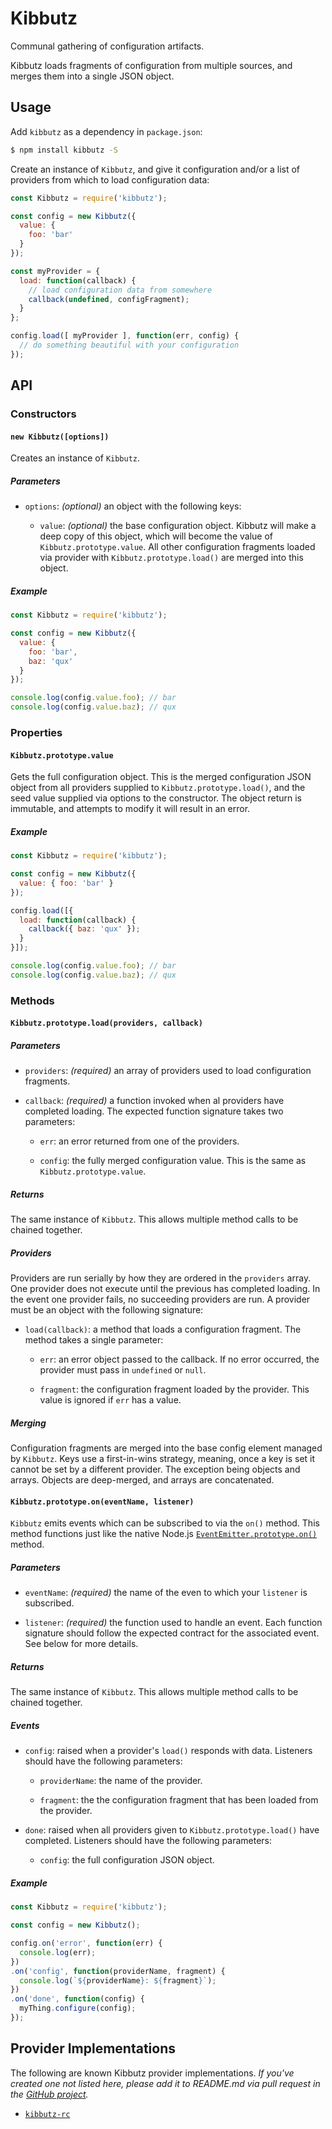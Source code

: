 # Kibbutz

Communal gathering of configuration artifacts.

Kibbutz loads fragments of configuration from multiple sources, and merges them into a single JSON object.

## Usage

Add `kibbutz` as a dependency in `package.json`:

```sh
$ npm install kibbutz -S
```

Create an instance of `Kibbutz`, and give it configuration and/or a list of providers from which to load configuration data:

```js
const Kibbutz = require('kibbutz');

const config = new Kibbutz({
  value: {
    foo: 'bar'
  }
});

const myProvider = {
  load: function(callback) {
    // load configuration data from somewhere
    callback(undefined, configFragment);
  }
};

config.load([ myProvider ], function(err, config) {
  // do something beautiful with your configuration
});
```

## API

### Constructors

#### `new Kibbutz([options])`

Creates an instance of `Kibbutz`.

##### Parameters

  * `options`: _(optional)_ an object with the following keys:

    + `value`: _(optional)_ the base configuration object.  Kibbutz will make a deep copy of this object, which will become the value of `Kibbutz.prototype.value`.  All other configuration fragments loaded via provider with `Kibbutz.prototype.load()` are merged into this object.

##### Example

```js
const Kibbutz = require('kibbutz');

const config = new Kibbutz({
  value: {
    foo: 'bar',
    baz: 'qux'
  }
});

console.log(config.value.foo); // bar
console.log(config.value.baz); // qux
```

### Properties

#### `Kibbutz.prototype.value`

Gets the full configuration object.  This is the merged configuration JSON object from all providers supplied to `Kibbutz.prototype.load()`, and the seed value supplied via options to the constructor.  The object return is immutable, and attempts to modify it will result in an error.

##### Example

```js
const Kibbutz = require('kibbutz');

const config = new Kibbutz({
  value: { foo: 'bar' }
});

config.load([{
  load: function(callback) {
    callback({ baz: 'qux' });
  }
}]);

console.log(config.value.foo); // bar
console.log(config.value.baz); // qux
```

### Methods

#### `Kibbutz.prototype.load(providers, callback)`

##### Parameters

  * `providers`: _(required)_ an array of providers used to load configuration fragments.

  * `callback`: _(required)_ a function invoked when al providers have completed loading.  The expected function signature takes two parameters:

    + `err`: an error returned from one of the providers.

    + `config`: the fully merged configuration value.  This is the same as `Kibbutz.prototype.value`.

##### Returns

The same instance of `Kibbutz`.  This allows multiple method calls to be chained together.

##### Providers

Providers are run serially by how they are ordered in the `providers` array.  One provider does not execute until the previous has completed loading.  In the event one provider fails, no succeeding providers are run.  A provider must be an object with the following signature:

  * `load(callback)`: a method that loads a configuration fragment.  The method takes a single parameter:

    + `err`: an error object passed to the callback.  If no error occurred, the provider must pass in `undefined` or `null`.

    + `fragment`: the configuration fragment loaded by the provider.  This value is ignored if `err` has a value.

##### Merging

Configuration fragments are merged into the base config element managed by `Kibbutz`.  Keys use a first-in-wins strategy, meaning, once a key is set it cannot be set by a different provider.  The exception being objects and arrays.  Objects are deep-merged, and arrays are concatenated.

#### `Kibbutz.prototype.on(eventName, listener)`

`Kibbutz` emits events which can be subscribed to via the `on()` method.  This method functions just like the native Node.js [`EventEmitter.prototype.on()`](https://nodejs.org/api/events.html#events_emitter_on_eventname_listener) method.

##### Parameters

  * `eventName`: _(required)_ the name of the even to which your `listener` is subscribed.

  * `listener`: _(required)_ the function used to handle an event.  Each function signature should follow the expected contract for the associated event.  See below for more details.

##### Returns

The same instance of `Kibbutz`.  This allows multiple method calls to be chained together.

##### Events

  * `config`: raised when a provider's `load()` responds with data.  Listeners should have the following parameters:

    + `providerName`: the name of the provider.

    + `fragment`: the the configuration fragment that has been loaded from the provider.

  * `done`: raised when all providers given to `Kibbutz.prototype.load()` have completed.    Listeners should have the following parameters:

    + `config`: the full configuration JSON object.

##### Example

```js
const Kibbutz = require('kibbutz');

const config = new Kibbutz();

config.on('error', function(err) {
  console.log(err);
})
.on('config', function(providerName, fragment) {
  console.log(`${providerName}: ${fragment}`);
})
.on('done', function(config) {
  myThing.configure(config);
});
```

## Provider Implementations

The following are known Kibbutz provider implementations.  _If you've created one not listed here, please add it to README.md via pull request in the [GitHub project](https://github.com/dsfields/kibbutz)._

  * [`kibbutz-rc`](https://www.npmjs.com/package/kibbutz-rc)
